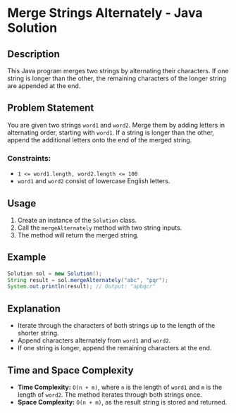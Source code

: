 # Merge Strings Alternately - Java Solution

## Description

This Java program merges two strings by alternating their characters. If one string is longer than the other, the remaining characters of the longer string are appended at the end.

## Problem Statement

You are given two strings `word1` and `word2`. Merge them by adding letters in alternating order, starting with `word1`. If a string is longer than the other, append the additional letters onto the end of the merged string.

### Constraints:

- `1 <= word1.length, word2.length <= 100`
- `word1` and `word2` consist of lowercase English letters.

## Usage

1. Create an instance of the `Solution` class.
2. Call the `mergeAlternately` method with two string inputs.
3. The method will return the merged string.

## Example

```java
Solution sol = new Solution();
String result = sol.mergeAlternately("abc", "pqr");
System.out.println(result); // Output: "apbqcr"
```

## Explanation

- Iterate through the characters of both strings up to the length of the shorter string.
- Append characters alternately from `word1` and `word2`.
- If one string is longer, append the remaining characters at the end.

## Time and Space Complexity

- **Time Complexity:** `O(n + m)`, where `n` is the length of `word1` and `m` is the length of `word2`. The method iterates through both strings once.
- **Space Complexity:** `O(n + m)`, as the result string is stored and returned.

